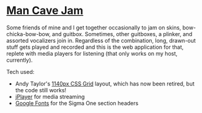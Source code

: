 # [Man Cave Jam](http://mcj.nebyoolae.com)

Some friends of mine and I get together occasionally to jam on skins, bow-chicka-bow-bow, and guitbox. Sometimes, other guitboxes, a plinker, and assorted vocalizers join in. Regardless of the combination, long, drawn-out stuff gets played and recorded and this is the web application for that, replete with media players for listening (that only works on my host, currently).

Tech used:
* Andy Taylor's [1140px CSS Grid](http://cssgrid.net) layout, which has now been retired, but the code still works!
* [jPlayer](http://jplayer.org) for media streaming
* [Google Fonts](http://google.com/fonts) for the Sigma One section headers